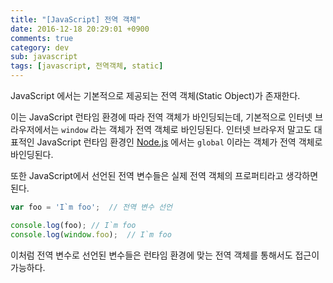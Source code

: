```yaml
---
title: "[JavaScript] 전역 객체"
date: 2016-12-18 20:29:01 +0900
comments: true
category: dev
sub: javascript
tags: [javascript, 전역객체, static]
---
```


JavaScript 에서는 기본적으로 제공되는 전역 객체(Static Object)가 존재한다.

이는 JavaScript 런타임 환경에 따라 전역 객체가 바인딩되는데,
기본적으로 인터넷 브라우저에서는 `window` 라는 객체가 전역 객체로 바인딩된다.
인터넷 브라우저 말고도 대표적인 JavaScript 런타임 환경인 [Node.js](https://nodejs.org/ko/) 에서는 `global` 이라는 객체가 전역 객체로 바인딩된다.

또한 JavaScript에서 선언된 전역 변수들은 실제 전역 객체의 프로퍼티라고 생각하면 된다.

```js
var foo = 'I`m foo';  // 전역 변수 선언

console.log(foo); // I`m foo
console.log(window.foo);  // I`m foo
```

이처럼 전역 변수로 선언된 변수들은 런타임 환경에 맞는 전역 객체를 통해서도 접근이 가능하다.
